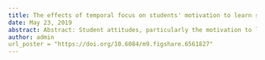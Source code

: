 ```yaml
---
title: The effects of temporal focus on students' motivation to learn science (Updated 2019)
date: May 23, 2019
abstract: Abstract: Student attitudes, particularly the motivation to learn, play a significant role in student achievement in STEM courses. The effects of the temporal focus of a discussion question were studied using pre- and post-intervention surveys. These experiments were completed over the course of two years. While most measured changes of motivation were insignificant, there was a significant (p < .005) increase in self-efficacy for individuals responding to the future-focused discussion problem. This work encourages further investigation of temporal focus within the STEM classroom
author: admin
url_poster = "https://doi.org/10.6084/m9.figshare.6561827"
---
```

